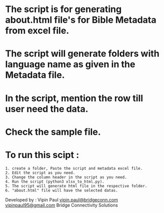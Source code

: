 # The script is for generating about.html file's for Bible Metadata from excel file.

# The script will generate folders with language name as given in the Metadata file.

# In the script, mention the row till user need the data.

# Check the sample file.

# To run this scipt :
	1. create a folder, Paste the script and metadata excel file.
	2. Edit the script as you need.
	3. Change the column header in the script as you need.
	4. Run the script (python3 xlsx_to_html.py).
	5. The script will generate html file in the respective folder.
	6. "about.html" file will have the selected datas.


Developed by : Vipin Paul 
vipin.paul@bridgeconn.com 
vipinpaul95@gmail.com
Bridge Connectivity Solutions